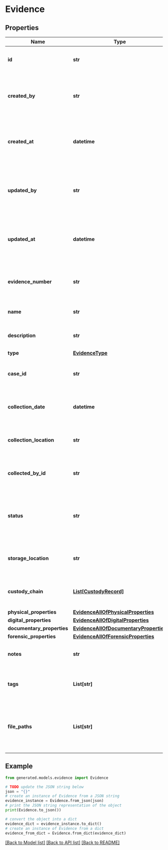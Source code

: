 # Evidence


## Properties

Name | Type | Description | Notes
------------ | ------------- | ------------- | -------------
**id** | **str** | Unique document id auto generated | [optional] [readonly] 
**created_by** | **str** | The principal that created the entity containing the field. | [optional] [readonly] 
**created_at** | **datetime** | The date and time the entity containing the field was created. | [optional] [readonly] 
**updated_by** | **str** | The principal that recently modified the entity containing the field. | [optional] [readonly] 
**updated_at** | **datetime** | The date the entity containing the field was recently modified. | [optional] [readonly] 
**evidence_number** | **str** | Unique evidence number assigned by the system | 
**name** | **str** | Name or title of the evidence | 
**description** | **str** | Detailed description of the evidence | [optional] 
**type** | [**EvidenceType**](EvidenceType.md) |  | 
**case_id** | **str** | ID of the case this evidence is associated with | 
**collection_date** | **datetime** | Date and time the evidence was collected | 
**collection_location** | **str** | Location where the evidence was collected | [optional] 
**collected_by_id** | **str** | ID of the person who collected the evidence | 
**status** | **str** | Current status of the evidence (e.g., in custody, analyzed, released) | [optional] 
**storage_location** | **str** | Current storage location of the evidence | [optional] 
**custody_chain** | [**List[CustodyRecord]**](CustodyRecord.md) | Chain of custody records for the evidence | [optional] 
**physical_properties** | [**EvidenceAllOfPhysicalProperties**](EvidenceAllOfPhysicalProperties.md) |  | [optional] 
**digital_properties** | [**EvidenceAllOfDigitalProperties**](EvidenceAllOfDigitalProperties.md) |  | [optional] 
**documentary_properties** | [**EvidenceAllOfDocumentaryProperties**](EvidenceAllOfDocumentaryProperties.md) |  | [optional] 
**forensic_properties** | [**EvidenceAllOfForensicProperties**](EvidenceAllOfForensicProperties.md) |  | [optional] 
**notes** | **str** | Additional notes about the evidence | [optional] 
**tags** | **List[str]** | Tags or keywords associated with the evidence | [optional] 
**file_paths** | **List[str]** | Paths to files associated with the evidence (photos, documents, etc.) | [optional] 

## Example

```python
from generated.models.evidence import Evidence

# TODO update the JSON string below
json = "{}"
# create an instance of Evidence from a JSON string
evidence_instance = Evidence.from_json(json)
# print the JSON string representation of the object
print(Evidence.to_json())

# convert the object into a dict
evidence_dict = evidence_instance.to_dict()
# create an instance of Evidence from a dict
evidence_from_dict = Evidence.from_dict(evidence_dict)
```
[[Back to Model list]](../README.md#documentation-for-models) [[Back to API list]](../README.md#documentation-for-api-endpoints) [[Back to README]](../README.md)


